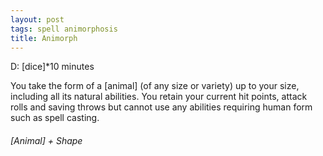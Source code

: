 ```yaml
---
layout: post
tags: spell animorphosis
title: Animorph
---
```


D: [dice]*10 minutes

You take the form of a [animal] (of any size or variety) up to your size, including all its natural abilities. You retain your current hit points, attack rolls and saving throws but cannot use any abilities requiring human form such as spell casting. 

###### *[Animal] + Shape*
